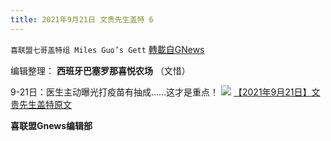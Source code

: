 ```yaml
---
title: 2021年9月21日 文贵先生盖特 6
---
```

`喜联盟七哥盖特组 Miles Guo’s Gett` [轉載自GNews](https://gnews.org/zh-hans/1549420/)

编辑整理： **西班牙巴塞罗那喜悦农场** （文惜）

9-21日：医生主动曝光打疫苗有抽成……这才是重点！
![](https://assets.gnews.org/wp-content/uploads/2021/09/f393ab565bc9819f7bb9dcdbaa4cac92.jpg)
[【2021年9月21日】文贵先生盖特原文](https://gettr.com/post/pbudd432f7)

**喜联盟Gnews编辑部**
